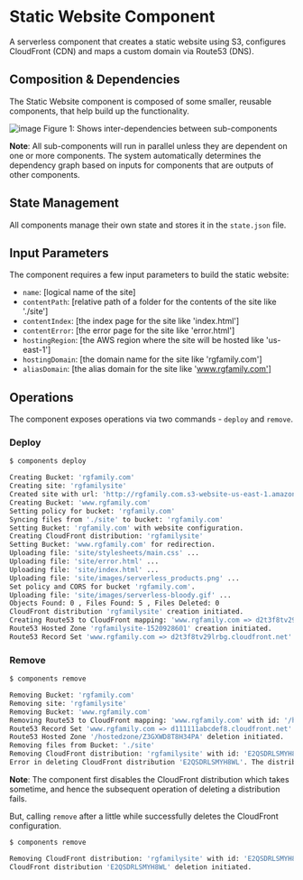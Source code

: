 # Static Website Component

A serverless component that creates a static website using S3, configures CloudFront (CDN) and maps a custom domain via Route53 (DNS).

## Composition & Dependencies

The Static Website component is composed of some smaller, reusable components, that help build up the functionality.

![image](https://user-images.githubusercontent.com/8188/37266903-ac3dd69c-2593-11e8-8f19-23133b68c971.png)
Figure 1: Shows inter-dependencies between sub-components

**Note**: All sub-components will run in parallel unless they are dependent on one or more components. The system automatically determines the dependency graph based on  inputs for components that are outputs of other components.

## State Management

All components manage their own state and stores it in the `state.json` file.

## Input Parameters

The component requires a few input parameters to build the static website:

* `name`: [logical name of the site]
* `contentPath`: [relative path of a folder for the contents of the site like './site']
* `contentIndex`: [the index page for the site like 'index.html']
* `contentError`: [the error page for the site like 'error.html']
* `hostingRegion`: [the AWS region where the site will be hosted like 'us-east-1']
* `hostingDomain`: [the domain name for the site like 'rgfamily.com']
* `aliasDomain`: [the alias domain for the site like 'www.rgfamily.com']

## Operations

The component exposes operations via two commands - `deploy` and `remove`.

### Deploy

```bash
$ components deploy

Creating Bucket: 'rgfamily.com'
Creating site: 'rgfamilysite'
Created site with url: 'http://rgfamily.com.s3-website-us-east-1.amazonaws.com'
Creating Bucket: 'www.rgfamily.com'
Setting policy for bucket: 'rgfamily.com'
Syncing files from './site' to bucket: 'rgfamily.com'
Setting Bucket: 'rgfamily.com' with website configuration.
Creating CloudFront distribution: 'rgfamilysite'
Setting Bucket: 'www.rgfamily.com' for redirection.
Uploading file: 'site/stylesheets/main.css' ...
Uploading file: 'site/error.html' ...
Uploading file: 'site/index.html' ...
Uploading file: 'site/images/serverless_products.png' ...
Set policy and CORS for bucket 'rgfamily.com'.
Uploading file: 'site/images/serverless-bloody.gif' ...
Objects Found: 0 , Files Found: 5 , Files Deleted: 0
CloudFront distribution 'rgfamilysite' creation initiated.
Creating Route53 to CloudFront mapping: 'www.rgfamily.com => d2t3f8tv29lrbg.cloudfront.net'
Route53 Hosted Zone 'rgfamilysite-1520928601' creation initiated.
Route53 Record Set 'www.rgfamily.com => d2t3f8tv29lrbg.cloudfront.net' creation initiated.
```

### Remove

```bash
$ components remove

Removing Bucket: 'rgfamily.com'
Removing site: 'rgfamilysite'
Removing Bucket: 'www.rgfamily.com'
Removing Route53 to CloudFront mapping: 'www.rgfamily.com' with id: '/hostedzone/Z3GXWD8T8H34PA'
Route53 Record Set 'www.rgfamily.com => d111111abcdef8.cloudfront.net' deletion initiated.
Route53 Hosted Zone '/hostedzone/Z3GXWD8T8H34PA' deletion initiated.
Removing files from Bucket: './site'
Removing CloudFront distribution: 'rgfamilysite' with id: 'E2QSDRLSMYH8WL'
Error in deleting CloudFront distribution 'E2QSDRLSMYH8WL'. The distribution you are trying to delete has not been disabled.
```
**Note**: The component first disables the CloudFront distribution which takes sometime, and hence the subsequent operation of deleting a distribution fails.

But, calling `remove` after a little while successfully deletes the CloudFront configuration.

```bash
$ components remove

Removing CloudFront distribution: 'rgfamilysite' with id: 'E2QSDRLSMYH8WL'
CloudFront distribution 'E2QSDRLSMYH8WL' deletion initiated.
```
